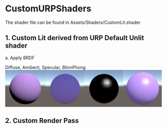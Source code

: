 # CustomURPShaders
The shader file can be found in Assets/Shaders/CustomLit.shader


## 1. Custom Lit derived from URP Default Unlit shader
a. Apply BRDF

Diffuse, Amibent, Specular, BlinnPhong
![BlinnPhong](/Images/BlinnPhong.png)


## 2. Custom Render Pass